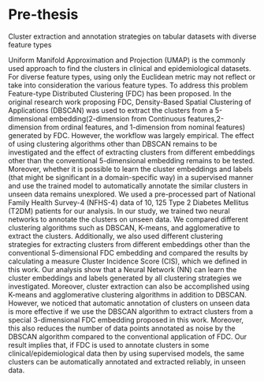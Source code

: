 # Pre-thesis
Cluster extraction and annotation strategies on tabular datasets with diverse feature types

Uniform Manifold Approximation and Projection (UMAP) is the commonly used approach to
find the clusters in clinical and epidemiological datasets. For diverse feature types, using only the
Euclidean metric may not reflect or take into consideration the various feature types. To address
this problem Feature-type Distributed Clustering (FDC) has been proposed.
In the original research work proposing FDC, Density-Based Spatial Clustering of Applications
(DBSCAN) was used to extract the clusters from a 5-dimensional embedding(2-dimension from
Continuous features,2-dimension from ordinal features, and 1-dimension from nominal features)
generated by FDC. However, the workflow was largely empirical. The effect of using clustering
algorithms other than DBSCAN remains to be investigated and the effect of extracting clusters
from different embeddings other than the conventional 5-dimensional embedding remains to be
tested. Moreover, whether it is possible to learn the cluster embeddings and labels (that might
be significant in a domain-specific way) in a supervised manner and use the trained model to
automatically annotate the similar clusters in unseen data remains unexplored.
We used a pre-processed part of National Family Health Survey-4 (NFHS-4) data of 10, 125
Type 2 Diabetes Mellitus (T2DM) patients for our analysis. In our study, we trained two neural
networks to annotate the clusters on unseen data. We compared different clustering algorithms
such as DBSCAN, K-means, and agglomerative to extract the clusters. Additionally, we also
used different clustering strategies for extracting clusters from different embeddings other than the
conventional 5-dimensional FDC embedding and compared the results by calculating a measure
Cluster Incidence Score (CIS), which we defined in this work.
Our analysis show that a Neural Network (NN) can learn the cluster embeddings and labels
generated by all clustering strategies we investigated. Moreover, cluster extraction can also be
accomplished using K-means and agglomerative clustering algorithms in addition to DBSCAN.
However, we noticed that automatic annotation of clusters on unseen data is more effective if
we use the DBSCAN algorithm to extract clusters from a special 3-dimensional FDC embedding
proposed in this work. Moreover, this also reduces the number of data points annotated as noise
by the DBSCAN algorithm compared to the conventional application of FDC.
Our result implies that, if FDC is used to annotate clusters in some clinical/epidemiological data
then by using supervised models, the same clusters can be automatically annotated and extracted
reliably, in unseen data.
